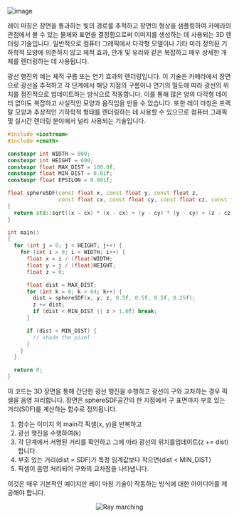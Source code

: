 ![image](https://github.com/kbmhansungb/kbmhansungb.github.io/assets/56149613/df94f343-c086-4df3-bcd1-27c531fb88b0)


레이 마칭은 장면을 통과하는 빛의 경로를 추적하고 장면의 형상을 샘플링하여 카메라의 관점에서 볼 수 있는 물체와 표면을 결정함으로써 이미지를 생성하는 데 사용되는 3D 렌더링 기술입니다. 일반적으로 컴퓨터 그래픽에서 다각형 모델이나 기타 미리 정의된 기하학적 모양에 의존하지 않고 체적 효과, 안개 및 유리와 같은 복잡하고 매우 상세한 개체를 렌더링하는 데 사용됩니다.

광선 행진의 예는 체적 구름 또는 연기 효과의 렌더링입니다. 이 기술은 카메라에서 장면으로 광선을 추적하고 각 단계에서 해당 지점의 구름이나 연기의 밀도에 따라 광선의 위치를 ​​점진적으로 업데이트하는 방식으로 작동합니다. 이를 통해 많은 양의 다각형 데이터 없이도 복잡하고 사실적인 모양과 움직임을 만들 수 있습니다. 또한 레이 마칭은 프랙탈 모양과 추상적인 기하학적 형태를 렌더링하는 데 사용할 수 있으므로 컴퓨터 그래픽 및 실시간 렌더링 분야에서 널리 사용되는 기술입니다.

```cpp
#include <iostream>
#include <cmath>

constexpr int WIDTH = 800;
constexpr int HEIGHT = 600;
constexpr float MAX_DIST = 100.0f;
constexpr float MIN_DIST = 0.01f;
constexpr float EPSILON = 0.001f;

float sphereSDF(const float x, const float y, const float z,
                const float cx, const float cy, const float cz, const float r)
{
  return std::sqrt((x - cx) * (x - cx) + (y - cy) * (y - cy) + (z - cz) * (z - cz)) - r;
}

int main()
{
  for (int j = 0; j < HEIGHT; j++) {
    for (int i = 0; i < WIDTH; i++) {
      float x = i / (float)WIDTH;
      float y = j / (float)HEIGHT;
      float z = 0;

      float dist = MAX_DIST;
      for (int k = 0; k < 64; k++) {
        dist = sphereSDF(x, y, z, 0.5f, 0.5f, 0.5f, 0.25f);
        z += dist;
        if (dist < MIN_DIST || z > 1.0f) break;
      }

      if (dist < MIN_DIST) {
        // shade the pixel
      }
    }
  }

  return 0;
}
```

이 코드는 3D 장면을 통해 간단한 광선 행진을 수행하고 광선이 구와 교차하는 경우 픽셀을 음영 처리합니다. 장면은 sphereSDF공간의 한 지점에서 구 표면까지 부호 있는 거리(SDF)를 계산하는 함수로 정의됩니다.

1. 함수는 이미지 의 main각 픽셀(x, y)을 반복하고
2. 광선 행진을 수행하여(k) 
3. 각 단계에서 서명된 거리를 확인하고 그에 따라 광선의 위치를 ​​업데이트(z += dist)합니다. 
4. 부호 있는 거리(dist = SDF)가 특정 임계값보다 작으면(dist < MIN_DIST) 
5. 픽셀이 음영 처리되어 구와의 교차점을 나타냅니다. 
  
이것은 매우 기본적인 예이지만 레이 마칭 기술이 작동하는 방식에 대한 아이디어를 제공해야 합니다.

<center><div markdown="1">

![Ray marching](Graphics_RayMarching_01.jpg)

</div></center>
